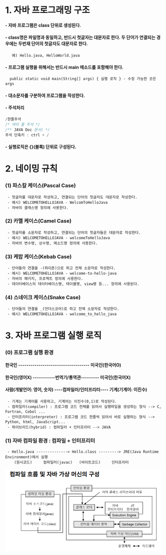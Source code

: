 # 1. 자바 프로그래밍 구조
#### - 자바 프로그램은 class 단위로 생성된다.
#### - class명은 파일명과 동일하고, 반드시 첫글자는 대문자로 한다. 두 단어가 연결되는 경우에는 두번재 단어의 첫글자도 대문자로 한다.
	   예) Hello.java, HelloWorld.java
#### - 프로그램 실행을 위해서는 반드시 main 메소드를 포함해야 한다.
	  public static void main(String[] args) { 실행 로직 } - 수정 가능한 곳은 args
#### - 대소문자를 구분하여 프로그램을 작성한다.
#### - 주석처리 
``` java
/한줄주석
/* 여러 줄 주석 */
/** JAVA Doc 문서) */
주석 단축키 : ctrl + /
```
#### - 실행로직은 {}(블록) 단위로 구성된다.

# 2. 네이밍 규칙
### (1) 파스칼 케이스(Pascal Case)
	 - 첫글자를 대문자로 작성하고, 연결되는 단어의 첫글자도 대문자로 작성한다.
	 - 예시) WELCOMETOHELLOJAVA - WelcomToHelloJava
	 - 자바의 클래스명 정의에 사용한다.

### (2) 카멜 케이스(Camel Case)
	 - 첫글자를 소문자로 작성하고, 연결되는 단어의 첫글자들은 대문자로 작성한다.
	 - 예시) WELCOMETOHELLOJAVA - welcomeToHelloJava
	 - 자바의 변수명, 상수명, 메소드명 정의에 사용한다.

### (3) 케밥 케이스(Kebab Case)
	 - 단어들의 연결을 -(하이픈)으로 하고 전체 소문자로 작성한다.
	 - 예시) WELCOMETOHELLOJAVA - welcome-to-hello-java
	 - 자바의 패키지, 프로젝트 정의에 사용한다. 
	 - 데이터베이스의 데이터베이스명, 테이블명, view명 등... 정의에 사용된다.

### (4) 스네이크 케이스(Snake Case)
	 - 단어들의 연결을 _(언더스코어)로 하고 전체 소문자로 작성한다.
	 - 예시) WELCOMETOHELLOJAVA - welcome_to_hello_java 
	 
# 3. 자바 프로그램 실행 로직
### (0) 프로그램 실행 환경 
#### 한국인 ----------------------------------- 미국인(한국어O)
#### 한국인(영어X) -----------번역기/통역관--------- 미국인(한국어X)


#### 사람(개발언어: 영어, 숫자) ----컴파일러/인터프리터---- 기계(기계어: 이진수)

	 - 기계는 기계어를 사용하고, 기계어는 이진수(0,1)로 작성된다.
	 - 컴파일러(compiler) : 프로그램 코드 전체를 읽어서 실행파일을 생성하는 형식 --> C, Fortran, Cobol ...
	 - 인터프리터(interpreter) : 프로그램 코드 한줄씩 읽어서 바로 실행하는 형식 --> Python, html, JavaScript...
	 - 하이브리드(hybrid) : 컴파일러 + 인터프리터 --> JAVA
	 
### (1) 자바 컴파일 환경 : 컴파일 + 인터프리터
	 - Hello.java --------------> Hello.class ---------> JRE(Java Runtime Environment)에서 실행
	    (원시코드)     컴파일러(javac)   (바이트코드)     인터프리터 
![참고이미지](../md_images/01_jvm.PNG)	    
	    
	    
	   